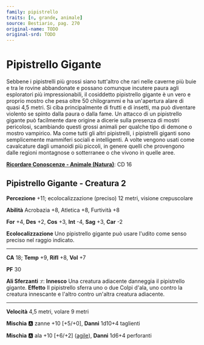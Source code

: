 ```yaml
---
family: pipistrello
traits: [n, grande, animale]
source: Bestiario, pag. 270
original-name: TODO
original-srd: TODO
---
```


# Pipistrello Gigante

Sebbene i pipistrelli più grossi siano tutt'altro che rari nelle caverne più buie e tra le rovine abbandonate e possano comunque incutere paura agli esploratori più impressionabili, il cosiddetto pipistrello gigante è un vero e proprio mostro che pesa oltre 50 chilogrammi e ha un'apertura alare di quasi 4,5 metri. Si ciba principalmente di frutti e di insetti, ma può diventare violento se spinto dalla paura o dalla fame. Un attacco di un pipistrello gigante può facilmente dare origine a dicerie sulla presenza di mostri pericolosi, scambiando questi grossi animali per qualche tipo di demone o mostro vampirico. Ma come tutti gli altri pipistrelli, i pipistrelli giganti sono semplicemente mammiferi sociali e intelligenti. A volte vengono usati come cavalcature dagli umanoidi più piccoli, in genere quelli che provengono dalle regioni montagnose o sotterranee o che vivono in quelle aree.

**[Ricordare Conoscenze - Animale (Natura)](/azioni/ricordare-conoscenze)**: CD 16

## Pipistrello Gigante - Creatura 2

**Percezione** +11; ecolocalizzazione (preciso) 12 metri, visione crepuscolare

**Abilità** Acrobazia +8, Atletica +8, Furtività +8

**For** +4, **Des** +2, **Cos** +3, **Int** -4, **Sag** +3, **Car** -2

**Ecolocalizzazione** Uno pipistrello gigante può usare l'udito come senso preciso nel raggio indicato.

***

**CA** 18; **Temp** +9, **Rifl** +8, **Vol** +7

**PF** 30

**Ali Sferzanti** :r: **Innesco** Una creatura adiacente danneggia il pipistrello gigante. **Effetto** Il pipistrello sferra uno o due Colpi d'ala, uno contro la creatura innescante e l'altro contro un'altra creatura adiacente.

***

**Velocità** 4,5 metri, volare 9 metri

**Mischia** :a: zanne +10 \[+5/+0], **Danni** 1d10+4 taglienti

**Mischia** :a: ala +10 \[+6/+2] ([agile](/tratti/agile)), **Danni** 1d6+4 perforanti
